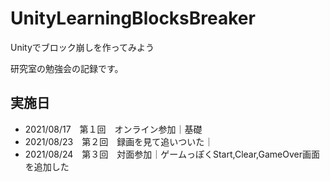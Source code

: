 # UnityLearningBlocksBreaker
Unityでブロック崩しを作ってみよう  

研究室の勉強会の記録です。

## 実施日
* 2021/08/17　第１回　オンライン参加｜基礎
* 2021/08/23　第２回　録画を見て追いついた｜
* 2021/08/24　第３回　対面参加｜ゲームっぽくStart,Clear,GameOver画面を追加した
